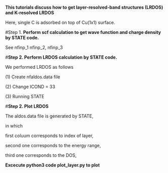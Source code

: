 **This tutorials discuss how to get layer-resolved-band structures (LRDOS) and K-resolved LRDOS**

Here, single C is adsorbed on top of Cu(1x1) surface.

#Step 1. 
**Perform scf calculation to get wave function and charge density by STATE code.**

See nfinp_1 nfinp_2, nfinp_3


#**Step 2. Perform LRDOS calculation by STATE code.**

We performed LRDOS as follows

(1) Create  nfaldos.data file

(2) Change ICOND = 33 

(3) Running STATE

#**Step 2. Plot LRDOS**

The aldos.data file is generated by STATE,

in which

first coluum corresponds to index of layer,

second one corresponds to the energy range,

third one corresponds to the DOS,

**Excecute python3 code plot_layer.py to plot**


